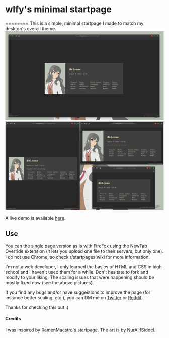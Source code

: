 # wlfy's minimal startpage
========
This is a simple, minimal startpage I made to match my desktop's overall theme.
![Fullscreen view](assets/img/fs.png)
![Responsive view](assets/img/responsive.png)

A live demo is available [here](https://wolfiy.gitlab.io/wlfys-minimal-startpage/).

## Use
You can the single page version as is with FireFox using the NewTab Override extension (it lets you upload one file to their servers, but only one). I do not use Chrome, so check r/startpages'wiki for more information.

I'm not a web developer, I only learned the basics of HTML and CSS in high school and I haven't used them for a while. Don't hesitate to fork and modify to your liking. The scaling issues that were happening should be mostly fixed now (see the above pictures).

If you find any bugs and/or have suggestions to improve the page (for instance better scaling, etc.), you can DM me on [Twitter](https://twitter.com/wolfiiy) or [Reddit](https://www.reddit.com/user/Wolfiy/).

Thanks for checking this out :)

#### Credits
I was inspired by [RamenMaestro's startpage](https://github.com/RamenMaestro/startpage).
The art is by [NurAlifSidoel](https://www.deviantart.com/nuralifsidoel/art/Futaba-Rio-Seishun-Buta-Yarou-Vector-778405449).